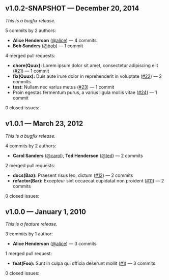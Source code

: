 <!-- v1.0.2-SNAPSHOT -->

## v1.0.2-SNAPSHOT &mdash; December 20, 2014

_This is a bugfix release._

5 commits by 2 authors:
- **Alice Henderson** ([@alice]()) &mdash; 4 commits
- **Bob Sanders** ([@bob]()) &mdash; 1 commit

4 merged pull requests:
- **chore(Quux):** Lorem ipsum dolor sit amet, consectetur adipiscing elit ([#21]()) &mdash; 1 commit
- **fix(Quux):** Duis aute irure dolor in reprehenderit in voluptate ([#22]()) &mdash; 2 commits
- **test:** Nullam nec varius metus ([#23]()) &mdash; 1 commit
- Proin egestas fermentum purus, a varius ligula mollis vitae ([#24]()) &mdash; 1 commit

0 closed issues:

<!-- v1.0.1 -->

## v1.0.1 &mdash; March 23, 2012

_This is a bugfix release._

4 commits by 2 authors:
- **Carol Sanders** ([@carol]()), **Ted Henderson** ([@ted]()) &mdash; 2 commits

2 merged pull requests:
- **docs(Baz):** Praesent risus leo, dictum ([#12]()) &mdash; 2 commits
- **refactor(Bar):** Excepteur sint occaecat cupidatat non proident ([#11]()) &mdash; 2 commits

0 closed issues:

<!-- v1.0.0 -->

## v1.0.0 &mdash; January 1, 2010

_This is a feature release._

3 commits by 1 author:
- **Alice Henderson** ([@alice]()) &mdash; 3 commits

1 merged pull request:
- **feat(Foo):** Sunt in culpa qui officia deserunt mollit ([#1]()) &mdash; 3 commits

0 closed issues:
